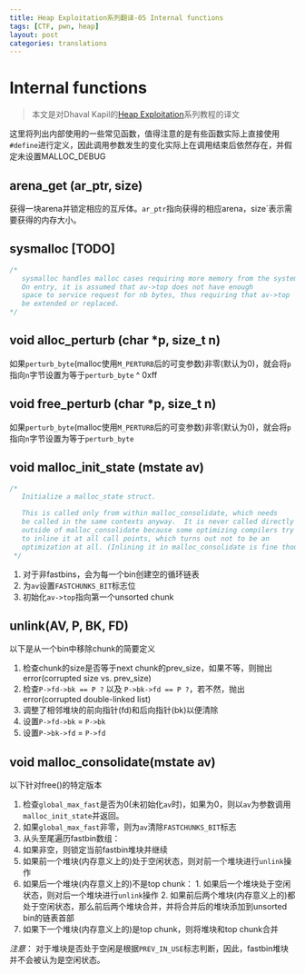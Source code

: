 ```yaml
---
title: Heap Exploitation系列翻译-05 Internal functions
tags: [CTF, pwn, heap]
layout: post
categories: translations
---
```


# Internal functions

> 本文是对Dhaval Kapil的[Heap Exploitation](https://heap-exploitation.dhavalkapil.com/)系列教程的译文

这里将列出内部使用的一些常见函数，值得注意的是有些函数实际上直接使用`#define`进行定义，因此调用参数发生的变化实际上在调用结束后依然存在，并假定未设置MALLOC\_DEBUG

## arena_get (ar_ptr, size)

获得一块arena并锁定相应的互斥体。`ar_ptr`指向获得的相应arena，size`表示需要获得的内存大小。

## sysmalloc [TODO]

``` c
/*
   sysmalloc handles malloc cases requiring more memory from the system.
   On entry, it is assumed that av->top does not have enough
   space to service request for nb bytes, thus requiring that av->top
   be extended or replaced.
*/
```

## void alloc_perturb (char *p, size_t n)

如果`perturb_byte`(malloc使用`M_PERTURB`后的可变参数)非零(默认为0)，就会将`p`指向`n`字节设置为等于`perturb_byte` ^ 0xff

## void free_perturb (char *p, size_t n)

如果`perturb_byte`(malloc使用`M_PERTURB`后的可变参数)非零(默认为0)，就会将`p`指向`n`字节设置为等于`perturb_byte`

## void malloc_init_state (mstate av)

```c
/*
   Initialize a malloc_state struct.

   This is called only from within malloc_consolidate, which needs
   be called in the same contexts anyway.  It is never called directly
   outside of malloc_consolidate because some optimizing compilers try
   to inline it at all call points, which turns out not to be an
   optimization at all. (Inlining it in malloc_consolidate is fine though.)
 */
```

1. 对于非fastbins，会为每一个bin创建空的循环链表
2. 为`av`设置`FASTCHUNKS_BIT`标志位
3. 初始化`av->top`指向第一个unsorted chunk

## unlink(AV, P, BK, FD)

以下是从一个bin中移除chunk的简要定义

1. 检查chunk的size是否等于next chunk的prev_size，如果不等，则抛出error(corrupted size vs. prev\_size)
2. 检查`P->fd->bk == P ?` 以及 `P->bk->fd == P ?`，若不然，抛出error(corrupted double-linked list)
3. 调整了相邻堆块的前向指针(fd)和后向指针(bk)以便清除
  1. 设置`P->fd->bk` = `P->bk`
  2. 设置`P->bk->fd` = `P->fd`

## void malloc_consolidate(mstate av)

以下针对free()的特定版本

1. 检查`global_max_fast`是否为0(未初始化`av`时)，如果为0，则以`av`为参数调用`malloc_init_state`并返回。
2. 如果`global_max_fast`非零，则为`av`清除`FASTCHUNKS_BIT`标志
3. 从头至尾遍历fastbin数组：
  1. 如果非空，则锁定当前fastbin堆块并继续
  2. 如果前一个堆块(内存意义上的)处于空闲状态，则对前一个堆块进行`unlink`操作
  3. 如果后一个堆块(内存意义上的)不是top chunk：
    1. 如果后一个堆块处于空闲状态，则对后一个堆块进行`unlink`操作
    2. 如果前后两个堆块(内存意义上的)都处于空闲状态，那么前后两个堆块合并，并将合并后的堆块添加到unsorted bin的链表首部
  4. 如果下一个堆块(内存意义上的)是top chunk，则将堆块和top chunk合并

_注意_： 对于堆块是否处于空闲是根据`PREV_IN_USE`标志判断，因此，fastbin堆块并不会被认为是空闲状态。
